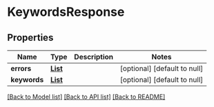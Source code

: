 # KeywordsResponse
## Properties

| Name | Type | Description | Notes |
|------------ | ------------- | ------------- | -------------|
| **errors** | [**List**](KeywordError.md) |  | [optional] [default to null] |
| **keywords** | [**List**](Keyword.md) |  | [optional] [default to null] |

[[Back to Model list]](../README.md#documentation-for-models) [[Back to API list]](../README.md#documentation-for-api-endpoints) [[Back to README]](../README.md)

